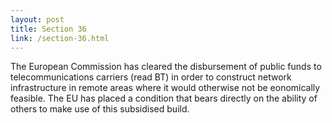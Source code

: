 ```yaml
---
layout: post
title: Section 36
link: /section-36.html
---
```


The European Commission has cleared the disbursement of public funds
to telecommunications carriers (read BT) in order to construct network
infrastructure in remote areas where it would otherwise not be
eonomically feasible. The EU has placed a condition that bears
directly on the ability of others to make use of this subsidised
build.

